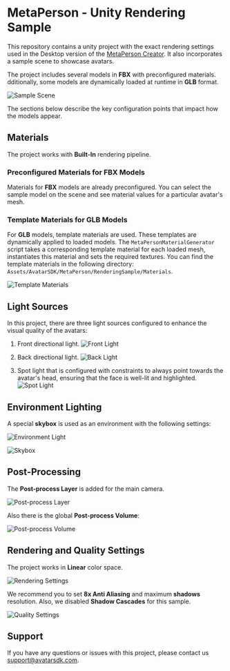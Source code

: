 # MetaPerson - Unity Rendering Sample

This repository contains a unity project with the exact rendering settings used in the Desktop version of the [MetaPerson Creator](https://metaperson.avatarsdk.com/). It also incorporates a sample scene to showcase avatars.

The project includes several models in **FBX** with preconfigured materials. dditionally, some models are dynamically loaded at runtime in **GLB** format.

![Sample Scene](./Documentation/Images/sample_scene.JPG "Sample Scene")

The sections below describe the key configuration points that impact how the models appear.

## Materials

The project works with **Built-In** rendering pipeline.

### Preconfigured Materials for FBX Models

Materials for **FBX** models are already preconfigured. You can select the sample model on the scene and see material values for a particular avatar's mesh.

### Template Materials for GLB Models

For **GLB** models, template materials are used. These templates are dynamically applied to loaded models. 
The `MetaPersonMaterialGenerator` script takes a corresponding template material for each loaded mesh, instantiates this material and sets the required textures.
You can find the template materials in the following directory: `Assets/AvatarSDK/MetaPerson/RenderingSample/Materials`. 

![Template Materials](./Documentation/Images/template_materials.JPG "Template Materials")

## Light Sources

In this project, there are three light sources configured to enhance the visual quality of the avatars:

1. Front directional light.
![Front Light](./Documentation/Images/front_light.png "Front Light")

2. Back directional light.
![Back Light](./Documentation/Images/back_light.png "Back Light")

3. Spot light that is configured with constraints to always point towards the avatar's head, ensuring that the face is well-lit and highlighted.
![Spot Light](./Documentation/Images/spot_light.png "Spot Light")

## Environment Lighting

A special **skybox** is used as an environment with the following settings:

![Environment Light](./Documentation/Images/environment_light_settings.JPG "Environment Light")

![Skybox](./Documentation/Images/skybox.JPG "Skybox")

## Post-Processing

The **Post-process Layer** is added for the main camera.

![Post-process Layer](./Documentation/Images/skybox.JPG "Post-process Layer")

Also there is the global **Post-process Volume**:

![Post-process Volume](./Documentation/Images/post_process_volume.JPG "Post-process Volume")

## Rendering and Quality Settings

The project works in **Linear** color space.

![Rendering Settings](./Documentation/Images/rendering_settings.png "Rendeing Settings")

We recommend you to set **8x Anti Aliasing** and maximum **shadows** resolution. Also, we disabled **Shadow Cascades** for this sample.

![Quality Settings](./Documentation/Images/quality_settings.png "Quality Settings")

## Support

If you have any questions or issues with this project, please contact us <support@avatarsdk.com>.